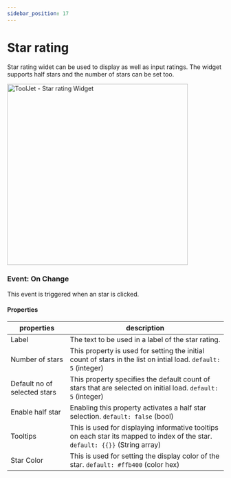 ```yaml
---
sidebar_position: 17
---
```


# Star rating

Star rating widet can be used to display as well as input ratings. The widget supports half stars and the number of stars can be set too.

<img class="screenshot-full" src="/img/widgets/star/star-rating.gif" alt="ToolJet - Star rating Widget" height="420"/>

### Event: On Change

This event is triggered when an star is clicked.


#### Properties

| properties      | description |
| ----------- | ----------- |
| Label | The text to be used in a label of the star rating. |
| Number of stars | This property is used for setting the initial count of stars in the list on intial load. `default: 5` (integer) |
| Default no of selected stars | This property specifies the default count of stars that are selected on initial load. `default: 5` (integer)|
|  Enable half star | Enabling this property activates a half star selection. `default: false` (bool)|
| Tooltips |This is used for displaying informative tooltips on each star its mapped to index of the star. `default: {{}}` (String array) |
| Star Color | This is used for setting the display color of the star. `default: #ffb400` (color hex) |


